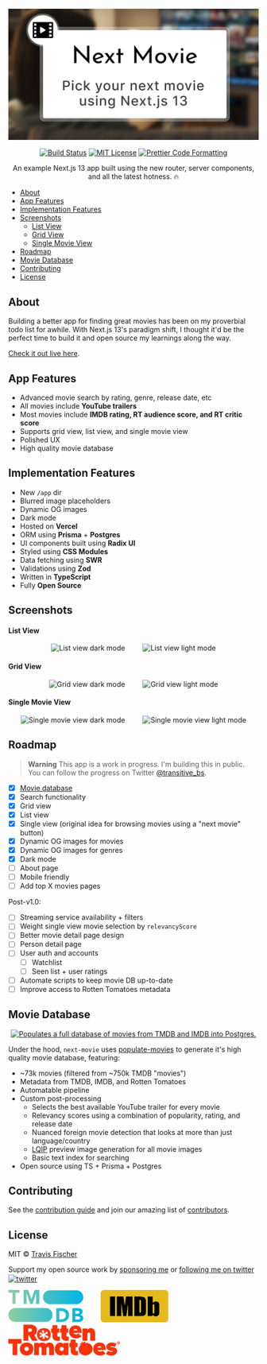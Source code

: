<p align="center">
  <a href="https://next-movie.transitivebullsh.it">
    <img alt="Pick your next movie using Next.js 13" src="/public/social.jpg">
  </a>
</p>

<p align="center">
  <a href="https://github.com/transitive-bullshit/next-movie/actions/workflows/test.yml"><img alt="Build Status" src="https://github.com/transitive-bullshit/next-movie/actions/workflows/test.yml/badge.svg"></a>
  <a href="https://github.com/transitive-bullshit/next-movie/blob/main/license"><img alt="MIT License" src="https://img.shields.io/badge/license-MIT-blue"></a>
  <a href="https://prettier.io"><img alt="Prettier Code Formatting" src="https://img.shields.io/badge/code_style-prettier-brightgreen.svg"></a>
</p>

<p align="center">
  An example Next.js 13 app built using the new router, server components, and all the latest hotness. 🔥
</p>

- [About](#about)
- [App Features](#app-features)
- [Implementation Features](#implementation-features)
- [Screenshots](#screenshots)
    - [List View](#list-view)
    - [Grid View](#grid-view)
    - [Single Movie View](#single-movie-view)
- [Roadmap](#roadmap)
- [Movie Database](#movie-database)
- [Contributing](#contributing)
- [License](#license)

## About

Building a better app for finding great movies has been on my proverbial todo list for awhile. With Next.js 13's paradigm shift, I thought it'd be the perfect time to build it and open source my learnings along the way.

[Check it out live here](https://next-movie.transitivebullsh.it).

## App Features

- Advanced movie search by rating, genre, release date, etc
- All movies include **YouTube trailers**
- Most movies include **IMDB rating, RT audience score, and RT critic score**
- Supports grid view, list view, and single movie view
- Polished UX
- High quality movie database

## Implementation Features

- New `/app` dir
- Blurred image placeholders
- Dynamic OG images
- Dark mode
- Hosted on **Vercel**
- ORM using **Prisma** + **Postgres**
- UI components built using **Radix UI**
- Styled using **CSS Modules**
- Data fetching using **SWR**
- Validations using **Zod**
- Written in **TypeScript**
- Fully **Open Source**

## Screenshots

#### List View

<p align="center">
  <img alt="List view dark mode" src="https://raw.githubusercontent.com/transitive-bullshit/next-movie/main/public/images/list-view-dark.jpg" width="45%">
&nbsp; &nbsp; &nbsp; &nbsp;
  <img alt="List view light mode" src="https://raw.githubusercontent.com/transitive-bullshit/next-movie/main/public/images/list-view-light.jpg" width="45%">
</p>

#### Grid View

<p align="center">
  <img alt="Grid view dark mode" src="https://raw.githubusercontent.com/transitive-bullshit/next-movie/main/public/images/grid-view-dark.jpg" width="45%">
&nbsp; &nbsp; &nbsp; &nbsp;
  <img alt="Grid view light mode" src="https://raw.githubusercontent.com/transitive-bullshit/next-movie/main/public/images/grid-view-light.jpg" width="45%">
</p>

#### Single Movie View

<p align="center">
  <img alt="Single movie view dark mode" src="https://raw.githubusercontent.com/transitive-bullshit/next-movie/main/public/images/single-view-dark.jpg" width="45%">
&nbsp; &nbsp; &nbsp; &nbsp;
  <img alt="Single movie view light mode" src="https://raw.githubusercontent.com/transitive-bullshit/next-movie/main/public/images/single-view-light.jpg" width="45%">
</p>

## Roadmap

> **Warning**
> This app is a work in progress. I'm building this in public. You can follow the progress on Twitter [@transitive_bs](https://twitter.com/transitive_bs).

- [x] [Movie database](https://github.com/transitive-bullshit/populate-movies)
- [x] Search functionality
- [x] Grid view
- [x] List view
- [x] Single view (original idea for browsing movies using a "next movie" button)
- [x] Dynamic OG images for movies
- [x] Dynamic OG images for genres
- [x] Dark mode
- [ ] About page
- [ ] Mobile friendly
- [ ] Add top X movies pages

Post-v1.0:

- [ ] Streaming service availability + filters
- [ ] Weight single view movie selection by `relevancyScore`
- [ ] Better movie detail page design
- [ ] Person detail page
- [ ] User auth and accounts
  - [ ] Watchlist
  - [ ] Seen list + user ratings
- [ ] Automate scripts to keep movie DB up-to-date
- [ ] Improve access to Rotten Tomatoes metadata

## Movie Database

<p align="center">
  <a href="https://github.com/transitive-bullshit/populate-movies">
    <img alt="Populates a full database of movies from TMDB and IMDB into Postgres." src="https://raw.githubusercontent.com/transitive-bullshit/populate-movies/main/media/banner.jpg">
  </a>
</p>

Under the hood, `next-movie` uses [populate-movies](https://github.com/transitive-bullshit/populate-movies) to generate it's high quality movie database, featuring:

- ~73k movies (filtered from ~750k TMDB "movies")
- Metadata from TMDB, IMDB, and Rotten Tomatoes
- Automatable pipeline
- Custom post-processing
  - Selects the best available YouTube trailer for every movie
  - Relevancy scores using a combination of popularity, rating, and release date
  - Nuanced foreign movie detection that looks at more than just language/country
  - [LQIP](https://github.com/transitive-bullshit/lqip-modern) preview image generation for all movie images
  - Basic text index for searching
- Open source using TS + Prisma + Postgres

## Contributing

See the [contribution guide](contributing.md) and join our amazing list of [contributors](https://github.com/transitive-bullshit/next-movie/graphs/contributors).

## License

MIT © [Travis Fischer](https://transitivebullsh.it)

Support my open source work by [sponsoring me](https://github.com/sponsors/transitive-bullshit) or <a href="https://twitter.com/transitive_bs">following me on twitter <img src="https://storage.googleapis.com/saasify-assets/twitter-logo.svg" alt="twitter" height="24px" align="center"></a>

<p>
  <a href="https://developers.themoviedb.org/3/getting-started/introduction"><img alt="TMDB" src="/public/logos/tmdb.svg" height="65"></a>
  &nbsp; &nbsp; &nbsp; &nbsp;
  <a href="https://www.imdb.com/interfaces/"><img alt="IMDB" src="/public/logos/imdb.png" height="65"></a>
  &nbsp; &nbsp; &nbsp; &nbsp;
  <a href="https://www.rottentomatoes.com"><img alt="Rotten Tomatoes" src="/public/logos/rt.png" height="65"></a>
</p>
